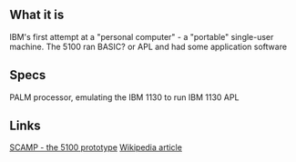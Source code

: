 ## What it is
IBM's first attempt at a "personal computer" - a "portable" single-user machine.  The 5100 ran BASIC? or APL and had some application software

## Specs
PALM processor, emulating the IBM 1130 to run IBM 1130 APL

## Links
[SCAMP - the 5100 prototype](https://books.google.com/books?id=q8fwTt09_MEC&lpg=RA1-PA113&pg=RA5-PA10#v=onepage&q&f=false)
[Wikipedia article](https://en.wikipedia.org/wiki/IBM_5100)
